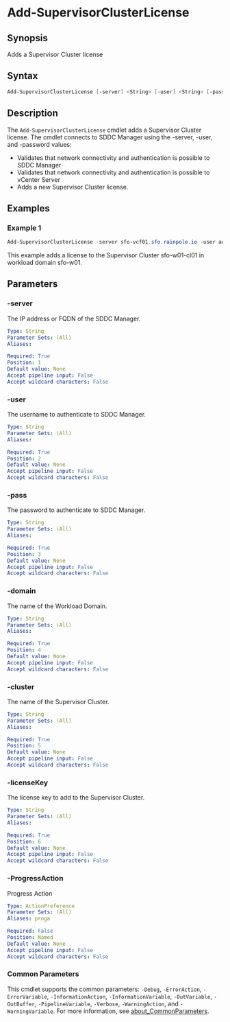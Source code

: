 # Add-SupervisorClusterLicense

## Synopsis

Adds a Supervisor Cluster license

## Syntax

```powershell
Add-SupervisorClusterLicense [-server] <String> [-user] <String> [-pass] <String> [-domain] <String> [-cluster] <String> [-licenseKey] <String> [-ProgressAction <ActionPreference>] [<CommonParameters>]
```

## Description

The `Add-SupervisorClusterLicense` cmdlet adds a Supervisor Cluster license. The cmdlet connects to SDDC Manager using the -server, -user, and -password values:

- Validates that network connectivity and authentication is possible to SDDC Manager
- Validates that network connectivity and authentication is possible to vCenter Server
- Adds a new Supervisor Cluster license.

## Examples

### Example 1

```powershell
Add-SupervisorClusterLicense -server sfo-vcf01.sfo.rainpole.io -user administrator@vsphere.local -pass VMw@re1! -domain sfo-w01 -Cluster sfo-w01-cl01 -LicenseKey "XXXXX-XXXXX-XXXXX-XXXXX-XXXXX"
```

This example adds a license to the Supervisor Cluster sfo-w01-cl01 in workload domain sfo-w01.

## Parameters

### -server

The IP address or FQDN of the SDDC Manager.

```yaml
Type: String
Parameter Sets: (All)
Aliases:

Required: True
Position: 1
Default value: None
Accept pipeline input: False
Accept wildcard characters: False
```

### -user

The username to authenticate to SDDC Manager.

```yaml
Type: String
Parameter Sets: (All)
Aliases:

Required: True
Position: 2
Default value: None
Accept pipeline input: False
Accept wildcard characters: False
```

### -pass

The password to authenticate to SDDC Manager.

```yaml
Type: String
Parameter Sets: (All)
Aliases:

Required: True
Position: 3
Default value: None
Accept pipeline input: False
Accept wildcard characters: False
```

### -domain

The name of the Workload Domain.

```yaml
Type: String
Parameter Sets: (All)
Aliases:

Required: True
Position: 4
Default value: None
Accept pipeline input: False
Accept wildcard characters: False
```

### -cluster

The name of the Supervisor Cluster.

```yaml
Type: String
Parameter Sets: (All)
Aliases:

Required: True
Position: 5
Default value: None
Accept pipeline input: False
Accept wildcard characters: False
```

### -licenseKey

The license key to add to the Supervisor Cluster.

```yaml
Type: String
Parameter Sets: (All)
Aliases:

Required: True
Position: 6
Default value: None
Accept pipeline input: False
Accept wildcard characters: False
```

### -ProgressAction

Progress Action

```yaml
Type: ActionPreference
Parameter Sets: (All)
Aliases: proga

Required: False
Position: Named
Default value: None
Accept pipeline input: False
Accept wildcard characters: False
```

### Common Parameters

This cmdlet supports the common parameters: `-Debug`, `-ErrorAction`, `-ErrorVariable`, `-InformationAction`, `-InformationVariable`, `-OutVariable`, `-OutBuffer`, `-PipelineVariable`, `-Verbose`, `-WarningAction`, and `-WarningVariable`. For more information, see [about_CommonParameters](http://go.microsoft.com/fwlink/?LinkID=113216).
